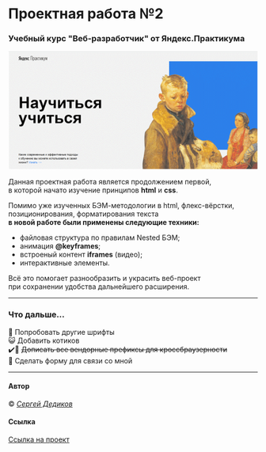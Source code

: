 # Проектная работа №2

### Учебный курс "Веб-разработчик" от Яндекс.Практикума

![image](./header-anim.gif)

Данная проектная работа является продолжением первой, <br>в которой начато изучение принципов **html** и **css**.

Помимо уже изученных БЭМ-методологии в html, флекс-вёрстки, <br>позиционирования, форматирования текста <br>**в новой работе были применены следующие техники:**

- файловая структура по правилам Nested БЭМ;
- анимация **@keyframes**;
- встроеный контент **iframes** (видео);
- интерактивные элементы.

Всё это помогает разнообразить и украсить веб-проект <br>при сохранении удобства дальнейшего расширения.
____

### Что дальше...

:symbols: Попробовать другие шрифты<br>
:smiley_cat: Добавить котиков<br>
✔️:100: ~~Дописать все вендорные префиксы для кроссбраузерности~~<br>
:checkered_flag: Сделать форму для связи со мной
____

#### Автор

:copyright: [_Сергей Дедиков_](mailto:ser.dedikoff@ya.ru)

#### Ссылка

[Ссылка на проект](https://sergeydedikov.github.io/how-to-learn/index.html)
